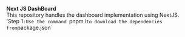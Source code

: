 <b>Next JS DashBoard</b>
<br>
This repository handles the dashboard implementation using NextJS.
<br>
'Step 1`:Use the command `pnpm i` to download the dependencies from `package.json`
<br>
